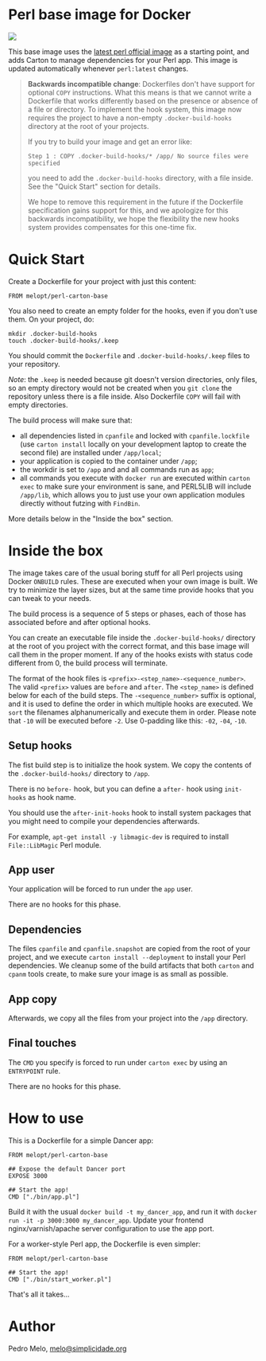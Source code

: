# Perl base image for Docker #

[![](https://images.microbadger.com/badges/image/melopt/perl-carton-base.svg)](https://microbadger.com/images/melopt/perl-carton-base "Get your own image badge on microbadger.com")

This base image uses the [latest perl official
image](https://hub.docker.com/_/perl/) as a starting point, and adds
Carton to manage dependencies for your Perl app. This image is updated
automatically whenever `perl:latest` changes.


> **Backwards incompatible change**: Dockerfiles don't have support for
> optional `COPY` instructions. What this means is that we cannot write
> a Dockerfile that works differently based on the presence or absence
> of a file or directory. To implement the hook system, this image now
> requires the project to have a non-empty `.docker-build-hooks`
> directory at the root of your projects.
>
> If you try to build your image and get an error like:
>
>     Step 1 : COPY .docker-build-hooks/* /app/ No source files were
>     specified
>
> you need to add the `.docker-build-hooks` directory, with a file
> inside. See the "Quick Start" section for details.
>
> We hope to remove this requirement in the future if the Dockerfile
> specification gains support for this, and we apologize for this
> backwards incompatibility, we hope the flexibility the new hooks
> system provides compensates for this one-time fix.


# Quick Start #

Create a Dockerfile for your project with just this content:

    FROM melopt/perl-carton-base

You also need to create an empty folder for the hooks, even if you don't
use them. On your project, do:

    mkdir .docker-build-hooks
    touch .docker-build-hooks/.keep

You should commit the `Dockerfile` and `.docker-build-hooks/.keep` files
to your repository.

*Note*: the `.keep` is needed because git doesn't version directories,
only files, so an empty directory would not be created when you `git
clone` the repository unless there is a file inside. Also Dockerfile
`COPY` will fail with empty directories.

The build process will make sure that:

* all dependencies listed in `cpanfile` and locked with
  `cpanfile.lockfile` (use `carton install` locally on your development
  laptop to create the second file) are installed under `/app/local`;
* your application is copied to the container under `/app`;
* the workdir is set to `/app` and and all commands run as `app`;
* all commands you execute with `docker run` are executed within `carton
  exec` to make sure your environment is sane, and PERL5LIB will include
  `/app/lib`, which allows you to just use your own application modules
  directly without futzing with `FindBin`.

More details below in the "Inside the box" section.


# Inside the box #

The image takes care of the usual boring stuff for all Perl projects
using Docker `ONBUILD` rules. These are executed when your own image is
built. We try to minimize the layer sizes, but at the same time provide
hooks that you can tweak to your needs.

The build process is a sequence of 5 steps or phases, each of those has
associated before and after optional hooks.

You can create an executable file inside the `.docker-build-hooks/`
directory at the root of you project with the correct format, and this
base image will call them in the proper moment. If any of the hooks
exists with status code different from 0, the build process will
terminate.

The format of the hook files is `<prefix>-<step_name>-<sequence_number>`.
The valid `<prefix>` values are `before` and `after`. The `<step_name>`
is defined below for each of the build steps. The `-<sequence_number>`
suffix is optional, and it is used to define the order in which multiple
hooks are executed. We `sort` the filenames alphanumerically and execute
them in order. Please note that `-10` will be executed before `-2`. Use
0-padding like this: `-02`, `-04`, `-10`.


## Setup hooks ##

The fist build step is to initialize the hook system. We copy the
contents of the `.docker-build-hooks/` directory to `/app`.

There is no `before-` hook, but you can define a `after-` hook using
`init-hooks` as hook name.

You should use the `after-init-hooks` hook to install system packages
that you might need to compile your dependencies afterwards.

For example, `apt-get install -y libmagic-dev` is required to install
`File::LibMagic` Perl module.


## App user

Your application will be forced to run under the `app` user.

There are no hooks for this phase.


## Dependencies

The files `cpanfile` and `cpanfile.snapshot` are copied from the root of
your project, and we execute `carton install --deployment` to install
your Perl dependencies. We cleanup some of the build artifacts that both
`carton` and `cpanm` tools create, to make sure your image is as small
as possible.


## App copy

Afterwards, we copy all the files from your project into the `/app`
directory.


## Final touches

The `CMD` you specify is forced to run under `carton exec` by using an
`ENTRYPOINT` rule.

There are no hooks for this phase.


# How to use #

This is a Dockerfile for a simple Dancer app:

    FROM melopt/perl-carton-base

    ## Expose the default Dancer port
    EXPOSE 3000

    ## Start the app!
    CMD ["./bin/app.pl"]

Build it with the usual `docker build -t my_dancer_app`, and run it with
`docker run -it -p 3000:3000 my_dancer_app`. Update your frontend
nginx/varnish/apache server configuration to use the app port.

For a worker-style Perl app, the Dockerfile is even simpler:

    FROM melopt/perl-carton-base

    ## Start the app!
    CMD ["./bin/start_worker.pl"]

That's all it takes...


# Author

Pedro Melo, <melo@simplicidade.org>
